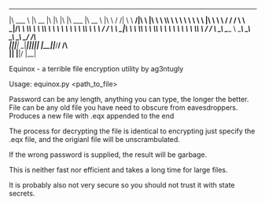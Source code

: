
 _______   ________  ___  ___  ___  ________   ________     ___    ___
|\  ___ \ |\   __  \|\  \|\  \|\  \|\   ___  \|\   __  \   |\  \  /  /|
\ \   __/|\ \  \|\  \ \  \\\  \ \  \ \  \\ \  \ \  \|\  \  \ \  \/  / /
 \ \  \_|/_\ \  \\\  \ \  \\\  \ \  \ \  \\ \  \ \  \\\  \  \ \    / /
  \ \  \_|\ \ \  \\\  \ \  \\\  \ \  \ \  \\ \  \ \  \\\  \  /     \/
   \ \_______\ \_____  \ \_______\ \__\ \__\\ \__\ \_______\/  /\   \
    \|_______|\|___| \__\|_______|\|__|\|__| \|__|\|_______/__/ /\ __\
                    \|__|                                  |__|/ \|__|


Equinox - a terrible file encryption utility by ag3ntugly

Usage: equinox.py <password> <path_to_file>

Password can be any length, anything you can type, the longer the better.
File can be any old file you have need to obscure from eavesdroppers.
Produces a new file with .eqx appended to the end

The process for decrypting the file is identical to encrypting
just specify the .eqx file, and the origianl file will be unscrambulated.

If the wrong password is supplied, the result will be garbage.

This is neither fast nor efficient and takes a long time for large files.

It is probably also not very secure so you should not trust it with state secrets.

